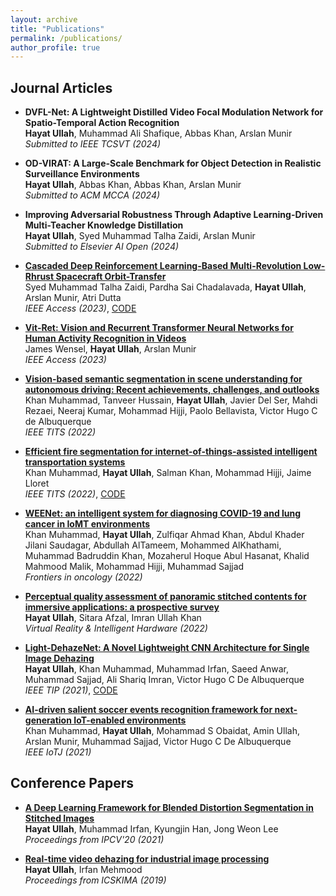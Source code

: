```yaml
---
layout: archive
title: "Publications"
permalink: /publications/
author_profile: true
---
```


Journal Articles
----

- **DVFL-Net: A Lightweight Distilled Video Focal Modulation Network for Spatio-Temporal Action Recognition** <br>
**Hayat Ullah**, Muhammad Ali Shafique, Abbas Khan, Arslan Munir <br>
_Submitted to IEEE TCSVT (2024)_

- **OD-VIRAT: A Large-Scale Benchmark for Object Detection in Realistic Surveillance Environments** <br>
**Hayat Ullah**, Abbas Khan, Abbas Khan, Arslan Munir <br>
_Submitted to ACM MCCA (2024)_

- **Improving Adversarial Robustness Through Adaptive Learning-Driven Multi-Teacher Knowledge Distillation** <br>
**Hayat Ullah**, Syed Muhammad Talha Zaidi, Arslan Munir <br>
_Submitted to Elsevier AI Open (2024)_

- [**Cascaded Deep Reinforcement Learning-Based Multi-Revolution Low-Rhrust Spacecraft Orbit-Transfer**](https://ieeexplore.ieee.org/abstract/document/10207710) <br>
Syed Muhammad Talha Zaidi, Pardha Sai Chadalavada, **Hayat Ullah**, Arslan Munir, Atri Dutta <br>
_IEEE Access (2023)_, [CODE](https://github.com/talhazaidi13/Cascaded-Deep-Reinforcement-Learning-Based-Multi-Revolution-Low-Thrust-Spacecraft-Orbit-Transfer)

- [**Vit-Ret: Vision and Recurrent Transformer Neural Networks for Human Activity Recognition in Videos**](https://ieeexplore.ieee.org/abstract/document/10177697) <br>
James Wensel, **Hayat Ullah**, Arslan Munir <br>
_IEEE Access (2023)_

- [**Vision-based semantic segmentation in scene understanding for autonomous driving: Recent achievements, challenges, and outlooks**](https://ieeexplore.ieee.org/abstract/document/9913352) <br>
Khan Muhammad, Tanveer Hussain, **Hayat Ullah**, Javier Del Ser, Mahdi Rezaei, Neeraj Kumar, Mohammad Hijji, Paolo Bellavista, Victor Hugo C de Albuquerque <br>
_IEEE TITS (2022)_

- [**Efficient fire segmentation for internet-of-things-assisted intelligent transportation systems**](https://ieeexplore.ieee.org/abstract/document/9894370) <br>
Khan Muhammad, **Hayat Ullah**, Salman Khan, Mohammad Hijji, Jaime Lloret <br>
_IEEE TITS (2022)_, [CODE](https://github.com/hayatkhan8660-maker/Fire_Seg_Dataset)

- [**WEENet: an intelligent system for diagnosing COVID-19 and lung cancer in IoMT environments**](https://www.frontiersin.org/journals/oncology/articles/10.3389/fonc.2021.811355/full) <br>
Khan Muhammad, **Hayat Ullah**, Zulfiqar Ahmad Khan, Abdul Khader Jilani Saudagar, Abdullah AlTameem, Mohammed AlKhathami, Muhammad Badruddin Khan, Mozaherul Hoque Abul Hasanat, Khalid Mahmood Malik, Mohammad Hijji, Muhammad Sajjad <br>
_Frontiers in oncology (2022)_

- [**Perceptual quality assessment of panoramic stitched contents for immersive applications: a prospective survey**](https://www.sciencedirect.com/science/article/pii/S2096579622000262) <br>
**Hayat Ullah**, Sitara Afzal, Imran Ullah Khan <br>
_Virtual Reality & Intelligent Hardware (2022)_

- [**Light-DehazeNet: A Novel Lightweight CNN Architecture for Single Image Dehazing**](https://ieeexplore.ieee.org/abstract/document/9562276) <br>
**Hayat Ullah**, Khan Muhammad, Muhammad Irfan, Saeed Anwar, Muhammad Sajjad, Ali Shariq Imran, Victor Hugo C De Albuquerque <br>
_IEEE TIP (2021)_, [CODE](https://github.com/hayatkhan8660-maker/Light-DehazeNet)

- [**AI-driven salient soccer events recognition framework for next-generation IoT-enabled environments**](https://ieeexplore.ieee.org/abstract/document/9530232) <br>
Khan Muhammad, **Hayat Ullah**, Mohammad S Obaidat, Amin Ullah, Arslan Munir, Muhammad Sajjad, Victor Hugo C De Albuquerque <br>
_IEEE IoTJ (2021)_


Conference Papers
----
- [**A Deep Learning Framework for Blended Distortion Segmentation in Stitched Images**](https://link.springer.com/chapter/10.1007/978-3-030-71051-4_6) <br>
**Hayat Ullah**, Muhammad Irfan, Kyungjin Han, Jong Weon Lee <br>
_Proceedings from IPCV'20 (2021)_

- [**Real-time video dehazing for industrial image processing**](https://ieeexplore.ieee.org/abstract/document/8982486) <br>
**Hayat Ullah**, Irfan Mehmood <br>
_Proceedings from ICSKIMA (2019)_

